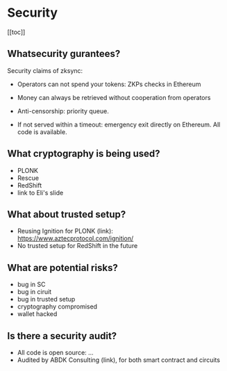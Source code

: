 # Security

[[toc]]

## Whatsecurity gurantees?

Security claims of zksync:

- Operators can not spend your tokens: ZKPs checks in Ethereum
- Money can always be retrieved without cooperation from operators

- Anti-censorship: priority queue.
- If not served within a timeout: emergency exit directly on Ethereum. All code is available.

## What cryptography is being used?

- PLONK
- Rescue
- RedShift
- link to Eli's slide

## What about trusted setup?

- Reusing Ignition for PLONK (link): https://www.aztecprotocol.com/ignition/
- No trusted setup for RedShift in the future

## What are potential risks?

- bug in SC
- bug in ciruit
- bug in trusted setup
- cryptography compromised
- wallet hacked

## Is there a security audit?

- All code is open source: ...
- Audited by ABDK Consulting (link), for both smart contract and circuits
